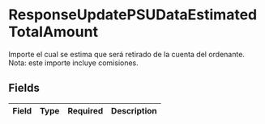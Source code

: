 # ResponseUpdatePSUDataEstimatedTotalAmount

Importe el cual se estima que será retirado de la cuenta del ordenante. Nota: este importe incluye comisiones.


## Fields

| Field       | Type        | Required    | Description |
| ----------- | ----------- | ----------- | ----------- |